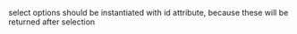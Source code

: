 select options should be instantiated with id attribute, because these will be returned after selection